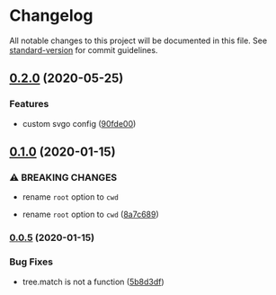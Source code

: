# Changelog

All notable changes to this project will be documented in this file. See [standard-version](https://github.com/conventional-changelog/standard-version) for commit guidelines.

## [0.2.0](https://github.com/andrey-hohlov/posthtml-inline-svg/compare/v0.1.0...v0.2.0) (2020-05-25)


### Features

* custom svgo config ([90fde00](https://github.com/andrey-hohlov/posthtml-inline-svg/commit/90fde004bd69b575ea9264c60e9d5f41a7e39c78))

## [0.1.0](https://github.com/andrey-hohlov/posthtml-inline-svg/compare/v0.0.5...v0.1.0) (2020-01-15)


### ⚠ BREAKING CHANGES

* rename `root` option to `cwd`

* rename `root` option to `cwd` ([8a7c689](https://github.com/andrey-hohlov/posthtml-inline-svg/commit/8a7c68951bf5b89f08637fc955e54e8b1f72d737))

### [0.0.5](https://github.com/andrey-hohlov/posthtml-inline-svg/compare/v0.0.4...v0.0.5) (2020-01-15)


### Bug Fixes

* tree.match is not a function ([5b8d3df](https://github.com/andrey-hohlov/posthtml-inline-svg/commit/5b8d3df07552a0edd43421639e27f684b551e1af))
